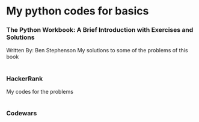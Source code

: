 # My python codes for basics

### The Python Workbook: A Brief Introduction with Exercises and Solutions
Written By: Ben Stephenson
My solutions to some of the problems of this book
#
### HackerRank
My codes for the problems 

#
### Codewars

